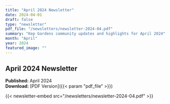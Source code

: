 ```yaml
---
title: "April 2024 Newsletter"
date: 2024-04-01
draft: false
type: "newsletter"
pdf_file: "/newsletters/newsletter-2024-04.pdf"
summary: "Kep Gardens community updates and highlights for April 2024"
month: "April"
year: 2024
featured_image: ""
---
```


## April 2024 Newsletter

**Published:** April 2024  
**Download:** [PDF Version]({{< param "pdf_file" >}})

{{< newsletter-embed src="/newsletters/newsletter-2024-04.pdf" >}} 